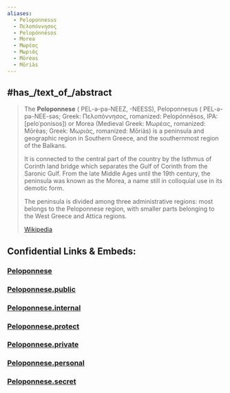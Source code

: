 ```yaml
---
aliases:
  - Peloponnesus
  - Πελοπόννησος
  - Pelopónnēsos
  - Morea
  - Μωρέας
  - Μωριάς
  - Mōrèas
  - Mōriàs
---
```



## #has_/text_of_/abstract  

> The **Peloponnese** ( PEL-ə-pə-NEEZ, -⁠NEESS), Peloponnesus 
> ( PEL-ə-pə-NEE-səs; Greek: Πελοπόννησος, romanized: Pelopónnēsos, IPA: [peloˈponisos]) 
> or Morea (Medieval Greek: Μωρέας, romanized: Mōrèas; Greek: Μωριάς, romanized: Mōriàs) 
> is a peninsula and geographic region in Southern Greece, 
> and the southernmost region of the Balkans. 
> 
> It is connected to the central part of the country by the Isthmus of Corinth land bridge 
> which separates the Gulf of Corinth from the Saronic Gulf. 
> From the late Middle Ages until the 19th century, the peninsula was known as the Morea, 
> a name still in colloquial use in its demotic form.
>
> The peninsula is divided among three administrative regions: 
> most belongs to the Peloponnese region, 
> with smaller parts belonging to the West Greece and Attica regions.
>
> [Wikipedia](https://en.wikipedia.org/wiki/Peloponnese) 


## Confidential Links & Embeds: 

### [Peloponnese](/_Standards/Earth/Continent/Europe/Europe~South/Greece/Regions-Greek/Peloponnese.md) 

### [Peloponnese.public](/_public/Earth/Continent/Europe/Europe~South/Greece/Regions-Greek/Peloponnese.public.md) 

### [Peloponnese.internal](/_internal/Earth/Continent/Europe/Europe~South/Greece/Regions-Greek/Peloponnese.internal.md) 

### [Peloponnese.protect](/_protect/Earth/Continent/Europe/Europe~South/Greece/Regions-Greek/Peloponnese.protect.md) 

### [Peloponnese.private](/_private/Earth/Continent/Europe/Europe~South/Greece/Regions-Greek/Peloponnese.private.md) 

### [Peloponnese.personal](/_personal/Earth/Continent/Europe/Europe~South/Greece/Regions-Greek/Peloponnese.personal.md) 

### [Peloponnese.secret](/_secret/Earth/Continent/Europe/Europe~South/Greece/Regions-Greek/Peloponnese.secret.md)

